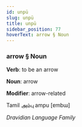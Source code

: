 ```yaml
---
id: unpü
slug: unpü
title: unpü
sidebar_position: 77
hoverText: arrow § Noun
---
```


### arrow § Noun

**Verb**: to be an arrow

**Noun**: arrow

**Modifier**: arrow-related

Tamil அம்பு ampu [ɐmbɯ]

*Dravidian Language Family*